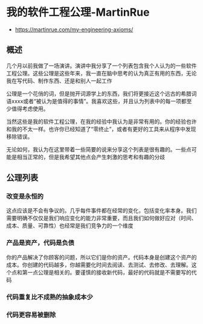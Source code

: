 

# 我的软件工程公理-MartinRue

* https://martinrue.com/my-engineering-axioms/


## 概述   
几个月以前我做了一场演讲。演讲中我分享了一个列表包含我个人认为的一些软件工程公理。这些公理是这些年来，我一直在脑中思考的认为真正有用的东西，无论我在写代码、制作东西、还是和别人一起工作  

公理是一个花俏的词，但是抛开词源学上的东西，我们将更接近这个远古的希腊词语xxxx或者“被认为是值得的事情”。我喜欢这些，并且认为列表中的每一项都至少值得考虑使用。  

当然这些是我的软件工程公理，在我的经验中我认为是非常有用的。你的经验也许和我的不太一样。也许你已经知道了“零终止”，或者有更好的工具来从程序中发现移除错误。  

无论如何，我认为在这里带着一些简要的说来分享这个列表是很有趣的。一些点可能是相当正常的，但是我希望其他点会产生刺激的思考和有趣的分歧


## 公理列表

### 改变是永恒的
这点应该是不会有争议的。几乎每件事件都在经常的变化，包括变化率本身。我们需要明确不仅仅是我们响应变化的能力非常重要，而且我们如何做好应对（时间、成本、质量、可靠性）也经常是我们竞争力的一个维度

### 产品是资产，代码是负债
你的产品解决了你顾客的问题，所以它们是你的资产。代码本身是创建这个资产的成本。你创建的代码越多，你越需要化时间去阅读、去测试、去修改、去理解。这个点和第一点公理是相关的。要谨慎的接收新代码，最好的代码就是不需要写的代码


### 代码重复比不成熟的抽象成本少



### 代码更容易被删除